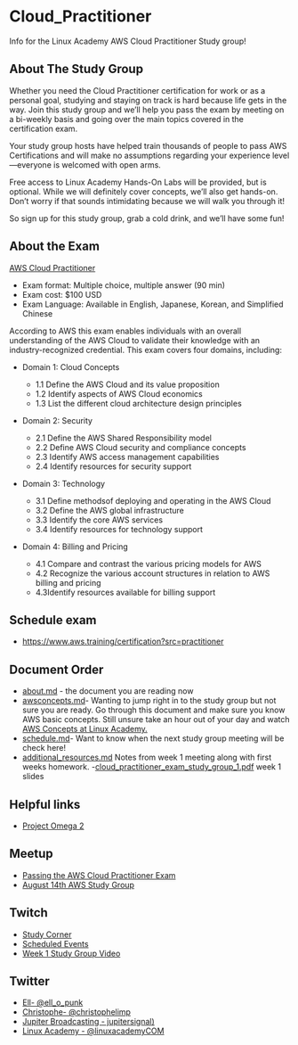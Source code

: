 # Cloud_Practitioner
Info for the Linux Academy AWS Cloud Practitioner Study group! 

## About The Study Group 

Whether you need the Cloud Practitioner certification for work or as a personal goal, studying and staying on track is hard because life gets in the way. Join this study group and we’ll help you pass the exam by meeting on a bi-weekly basis and going over the main topics covered in the certification exam.

Your study group hosts have helped train thousands of people to pass AWS Certifications and will make no assumptions regarding your experience level—everyone is welcomed with open arms.

Free access to Linux Academy Hands-On Labs will be provided, but is optional. While we will definitely cover concepts, we’ll also get hands-on. Don’t worry if that sounds intimidating because we will walk you through it!

So sign up for this study group, grab a cold drink, and we’ll have some fun!

## About the Exam 

[AWS Cloud Practitioner](https://aws.amazon.com/training/path-cloudpractitioner/)

- Exam format: Multiple choice, multiple answer (90 min) 
- Exam cost: $100 USD 
- Exam Language: Available in English, Japanese, Korean, and Simplified Chinese
  
According to AWS this exam enables individuals with an overall understanding of the AWS Cloud to validate their knowledge with an industry-recognized credential. This exam covers four domains, including:

- Domain 1: Cloud Concepts
  - 1.1 Define the AWS Cloud and its value proposition
  - 1.2 Identify aspects of AWS Cloud economics
  - 1.3 List the different cloud architecture design principles

- Domain 2: Security
  - 2.1 Define the AWS Shared Responsibility model
  - 2.2 Define AWS Cloud security and compliance concepts
  - 2.3 Identify AWS access management capabilities
  - 2.4 Identify resources for security support

- Domain 3: Technology
  - 3.1 Define methodsof deploying and operating in the AWS Cloud
  - 3.2 Define the AWS global infrastructure
  - 3.3 Identify the core AWS services
  - 3.4 Identify resources for technology support
  
- Domain 4: Billing and Pricing
  - 4.1 Compare and contrast the various pricing models for AWS
  - 4.2 Recognize the various account structures in relation to AWS billing and pricing
  - 4.3Identify resources available for billing support
  
  
 ## Schedule exam
 
 - https://www.aws.training/certification?src=practitioner

## Document Order

- [about.md](https://github.com/JupiterBroadcasting/CommunityNotes/blob/master/Cloud_Practitioner/about.md) - the document you are reading now 
- [awsconcepts.md](https://github.com/Ellopunk/Cloud_Practitioner/blob/master/awsconcepts.md)- Wanting to jump right in to the study group but not sure you are ready. Go through this document and make sure you know AWS basic concepts. Still unsure take an hour out of your day and watch [AWS Concepts at Linux Academy.](https://linuxacademy.com/cp/modules/view/id/84?)
- [schedule.md](https://github.com/Ellopunk/Cloud_Practitioner/blob/master/schedule.md)- Want to know when the next study group meeting will be check here! 
- [additional_resources.md](https://github.com/Ellopunk/Cloud_Practitioner/blob/master/additional_resources.md) Notes from week 1 meeting along with first weeks homework. 
-[cloud_practitioner_exam_study_group_1.pdf](https://github.com/Ellopunk/Cloud_Practitioner/blob/master/cloud_practitioner_exam_study_group_1.pdf) week 1 slides


## Helpful links
- [Project Omega 2](https://interactive.linuxacademy.com/diagrams/ProjectOmega2.html)

## Meetup

- [Passing the AWS Cloud Practitioner Exam](https://www.meetup.com/jupiterbroadcasting/events/262584571/)
- [August 14th AWS Study Group](https://www.meetup.com/jupiterbroadcasting/events/263214097/) 

## Twitch 

- [Study Corner](studycorner.live)
- [Scheduled Events](events.studycorner.live) 
- [Week 1 Study Group Video](https://www.twitch.tv/videos/460607570)


## Twitter

* [Ell- @ell_o_punk](https://twitter.com/Ell_o_Punk)
* [Christophe- @christophelimp](https://twitter.com/christophelimp)
* [Jupiter Broadcasting - jupitersignal)](https://twitter.com/jupitersignal)
* [Linux Academy - @linuxacademyCOM](https://twitter.com/linuxacademyCOM)
